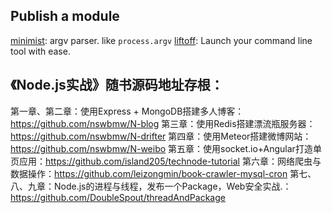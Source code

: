 
## Publish a module

[minimist](https://github.com/substack/minimist): argv parser. like ``process.argv``
[liftoff](https://github.com/js-cli/js-liftoff): Launch your command line tool with ease.

## 《Node.js实战》随书源码地址存根：

第一章、第二章：使用Express + MongoDB搭建多人博客：https://github.com/nswbmw/N-blog
第三章：使用Redis搭建漂流瓶服务器：https://github.com/nswbmw/N-drifter
第四章：使用Meteor搭建微博网站：https://github.com/nswbmw/N-weibo
第五章：使用socket.io+Angular打造单页应用：https://github.com/island205/technode-tutorial
第六章：网络爬虫与数据操作：https://github.com/leizongmin/book-crawler-mysql-cron
第七、八、九章：Node.js的进程与线程，发布一个Package，Web安全实战.：https://github.com/DoubleSpout/threadAndPackage
